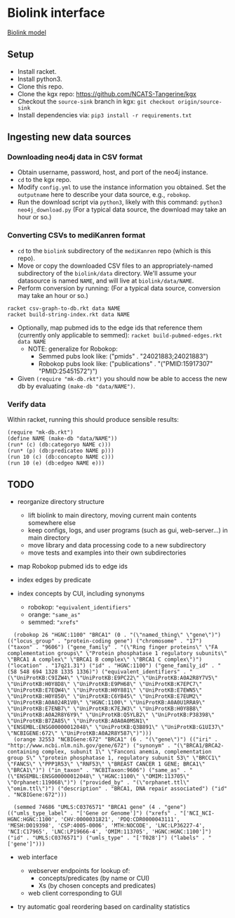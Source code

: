 # Biolink interface

[Biolink model](https://biolink.github.io/biolink-model/)


## Setup

* Install racket.
* Install python3.
* Clone this repo.
* Clone the kgx repo: https://github.com/NCATS-Tangerine/kgx
* Checkout the `source-sink` branch in kgx: `git checkout origin/source-sink`
* Install dependencies via: `pip3 install -r requirements.txt`


## Ingesting new data sources

### Downloading neo4j data in CSV format

* Obtain username, password, host, and port of the neo4j instance.
* `cd` to the kgx repo.
* Modify `config.yml` to use the instance information you obtained.  Set the `outputname` here to describe your data source, e.g., `robokop`.
* Run the download script via `python3`, likely with this command: `python3 neo4j_download.py` (For a typical data source, the download may take an hour or so.)

### Converting CSVs to mediKanren format

* `cd` to the `biolink` subdirectory of the `mediKanren` repo (which is this repo).
* Move or copy the downloaded CSV files to an appropriately-named subdirectory of the `biolink/data` directory.  We'll assume your datasource is named `NAME`, and will live at `biolink/data/NAME`.
* Perform conversion by running: (For a typical data source, conversion may take an hour or so.)
```
racket csv-graph-to-db.rkt data NAME
racket build-string-index.rkt data NAME
```
* Optionally, map pubmed ids to the edge ids that reference them (currently only applicable to semmed): `racket build-pubmed-edges.rkt data NAME`
  * NOTE: generalize for Robokop:
    * Semmed pubs look like: ("pmids" . "24021883;24021883")
    * Robokop pubs look like: ("publications" . "(\"PMID:15917307\" \"PMID:25451572\")")
* Given `(require "mk-db.rkt")` you should now be able to access the new db by evaluating `(make-db "data/NAME")`.

### Verify data

Within racket, running this should produce sensible results:
```
(require "mk-db.rkt")
(define NAME (make-db "data/NAME"))
(run* (c) (db:categoryo NAME c)))
(run* (p) (db:predicateo NAME p)))
(run 10 (c) (db:concepto NAME c)))
(run 10 (e) (db:edgeo NAME e)))
```


## TODO

* reorganize directory structure
  * lift biolink to main directory, moving current main contents somewhere else
  * keep configs, logs,  and user programs (such as gui, web-server...) in main directory
  * move library and data processing code to a new subdirectory
  * move tests and examples into their own subdirectories

* map Robokop pubmed ids to edge ids
* index edges by predicate
* index concepts by CUI, including synonyms
  * robokop: `"equivalent_identifiers"`
  * orange: `"same_as"`
  * semmed: `"xrefs"`

```
  (robokop 26 "HGNC:1100" "BRCA1" (0 . "(\"named_thing\" \"gene\")") (("locus_group" . "protein-coding gene") ("chromosome" . "17") ("taxon" . "9606") ("gene_family" . "(\"Ring finger proteins\" \"FA complementation groups\" \"Protein phosphatase 1 regulatory subunits\" \"BRCA1 A complex\" \"BRCA1 B complex\" \"BRCA1 C complex\")") ("location" . "17q21.31") ("id" . "HGNC:1100") ("gene_family_id" . "(58 548 694 1328 1335 1336)") ("equivalent_identifiers" . "(\"UniProtKB:C9IZW4\" \"UniProtKB:E9PC22\" \"UniProtKB:A0A2R8Y7V5\" \"UniProtKB:H0Y8D8\" \"UniProtKB:E9PH68\" \"UniProtKB:K7EPC7\" \"UniProtKB:E7EQW4\" \"UniProtKB:H0Y881\" \"UniProtKB:E7EWN5\" \"UniProtKB:H0Y850\" \"UniProtKB:C6YB45\" \"UniProtKB:E7EUM2\" \"UniProtKB:A0A024R1V0\" \"HGNC:1100\" \"UniProtKB:A0A0U1RRA9\" \"UniProtKB:E7ENB7\" \"UniProtKB:K7EJW3\" \"UniProtKB:H0Y8B8\" \"UniProtKB:A0A2R8Y6Y9\" \"UniProtKB:Q5YLB2\" \"UniProtKB:P38398\" \"UniProtKB:B7ZA85\" \"UniProtKB:A0A0A0MSN1\" \"ENSEMBL:ENSG00000012048\" \"UniProtKB:Q3B891\" \"UniProtKB:G1UI37\" \"NCBIGENE:672\" \"UniProtKB:A0A2R8Y587\")")))
  (orange 32553 "NCBIGene:672" "BRCA1" (6 . "(\"gene\")") (("iri" . "http://www.ncbi.nlm.nih.gov/gene/672") ("synonym" . "(\"BRCA1/BRCA2-containing complex, subunit 1\" \"Fanconi anemia, complementation group S\" \"protein phosphatase 1, regulatory subunit 53\" \"BRCC1\" \"FANCS\" \"PPP1R53\" \"RNF53\" \"BREAST CANCER 1 GENE; BRCA1\" \"BRCA1\")") ("in_taxon" . "NCBITaxon:9606") ("same_as" . "(\"ENSEMBL:ENSG00000012048\" \"HGNC:1100\" \"OMIM:113705\" \"Orphanet:119068\")") ("provided_by" . "(\"orphanet.ttl\" \"omim.ttl\")") ("description" . "BRCA1, DNA repair associated") ("id" . "NCBIGene:672")))

  (semmed 74686 "UMLS:C0376571" "BRCA1 gene" (4 . "gene") (("umls_type_label" . "['Gene or Genome']") ("xrefs" . "['NCI_NCI-HGNC:HGNC:1100', 'CHV:0000031821', 'PDQ:CDR0000043111', 'MESH:D019398', 'CSP:4005-0006', 'MTH:NOCODE', 'LNC:LP36227-4', 'NCI:C17965', 'LNC:LP19666-4', 'OMIM:113705', 'HGNC:HGNC:1100']") ("id" . "UMLS:C0376571") ("umls_type" . "['T028']") ("labels" . "['gene']")))
```

* web interface
  * webserver endpoints for lookup of:
    * concepts/predicates (by name or CUI)
    * Xs (by chosen concepts and predicates)
  * web client corresponding to GUI

* try automatic goal reordering based on cardinality statistics
